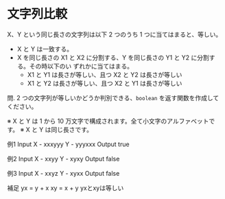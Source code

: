 # 文字列比較

X、Y という同じ長さの文字列は以下 2 つのうち 1 つに当てはまると、等しい。

- X と Y は一致する。
- X を同じ長さの X1 と X2 に分割する、Y を同じ長さの Y1 と Y2 に分割する。その時以下のい
  ずれかに当てはまる。
  - X1 と Y1 は長さが等しい、且つ X2 と Y2 は長さが等しい
  - X1 と Y2 は長さが等しい、且つ X2 と Y1 は長さが等しい

問. 2 つの文字列が等しいかどうか判別できる、`boolean` を返す関数を作成してください。

※ X と Y は 1 から 10 万文字で構成されます。全て小文字のアルファベットです。
※ X と Y は同じ長さです。


例1
Input
X - xxxyyy
Y - yyyxxx
Output
true

例2
Input
X - xxyy
Y - xyxy
Output
false

例3
Input
X - xxyz
Y - xyxx
Output
false

補足
yx = y + x
xy = x + y
yxとxyは等しい